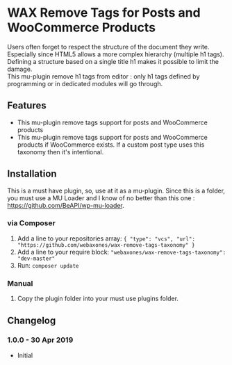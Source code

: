 # WAX Remove Tags for Posts and WooCommerce Products

Users often forget to respect the structure of the document they write.  
Especially since HTML5 allows a more complex hierarchy (multiple h1 tags).  
Defining a structure based on a single title h1 makes it possible to limit the damage.  
This mu-plugin remove h1 tags from editor : only h1 tags defined by programming or in dedicated modules will go through.


## Features

* This mu-plugin remove tags support for posts and WooCommerce products
* This mu-plugin remove tags support for posts and WooCommerce products if WooCommerce exists. If a custom post type uses this taxonomy then it's intentional.

## Installation

This is a must have plugin, so, use at it as a mu-plugin.
Since this is a folder, you must use a MU Loader and I know of no better than this one : https://github.com/BeAPI/wp-mu-loader.

### via Composer

1. Add a line to your repositories array: `{ "type": "vcs", "url": "https://github.com/webaxones/wax-remove-tags-taxonomy" }`
2. Add a line to your require block: `"webaxones/wax-remove-tags-taxonomy": "dev-master"`
3. Run: `composer update`

### Manual

1. Copy the plugin folder into your must use plugins folder.

## Changelog

### 1.0.0 - 30 Apr 2019
* Initial